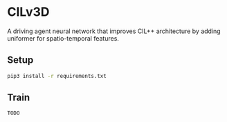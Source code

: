 # CILv3D

A driving agent neural network that improves CIL++ architecture by adding uniformer for spatio-temporal features.

## Setup

```bash
pip3 install -r requirements.txt
```

## Train

```python
TODO
```
